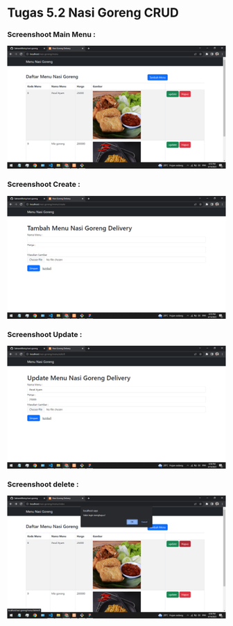 # Tugas 5.2 Nasi Goreng CRUD

### Screenshoot Main Menu :

![](./assets/baseimg/mainmenu.png)

### Screenshoot Create :

![](./assets/baseimg/tambahmenu.png)

### Screenshoot Update :

![](./assets/baseimg/updatemenu.png)

### Screenshoot delete :

![](./assets/baseimg/hapusmenu.png)
